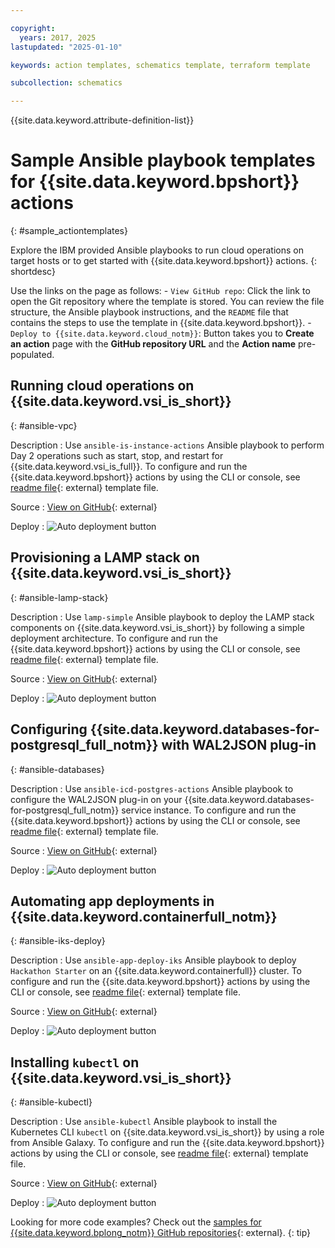 ```yaml
---

copyright:
  years: 2017, 2025
lastupdated: "2025-01-10"

keywords: action templates, schematics template, terraform template

subcollection: schematics

---
```


{{site.data.keyword.attribute-definition-list}}

# Sample Ansible playbook templates for {{site.data.keyword.bpshort}} actions
{: #sample_actiontemplates}

Explore the IBM provided Ansible playbooks to run cloud operations on target hosts or to get started with {{site.data.keyword.bpshort}} actions.
{: shortdesc}

Use the links on the page as follows:
    - `View GitHub repo`: Click the link to open the Git repository where the template is stored. You can review the file structure, the Ansible playbook instructions, and the `README` file that contains the steps to use the template in {{site.data.keyword.bpshort}}.
    - `Deploy to {{site.data.keyword.cloud_notm}}`: Button takes you to **Create an action** page with the **GitHub repository URL** and the **Action name** pre-populated.

## Running cloud operations on {{site.data.keyword.vsi_is_short}}
{: #ansible-vpc}

Description
:    Use `ansible-is-instance-actions` Ansible playbook to perform Day 2 operations such as start, stop, and restart for {{site.data.keyword.vsi_is_full}}. To configure and run the {{site.data.keyword.bpshort}} actions by using the CLI or console, see [readme file](https://github.com/Cloud-Schematics/ansible-is-instance-actions/blob/master/README.md){: external} template file.

Source
:    [View on GitHub](https://github.com/Cloud-Schematics/ansible-is-instance-actions){: external}

Deploy
:   <img usemap="#deploybutton_map1" alt="Auto deployment button" src="https://cloud.ibm.com/media/docs/images/icons/Deploy_to_cloud.svg"><map name="deploybutton_map1" alt="This image leads to create an action.">
    <area alt="Deploy to {{site.data.keyword.cloud_notm}}" title="Deploy to {{site.data.keyword.cloud_notm}}" href="https://cloud.ibm.com/schematics/actions/create?name=ansible-is-instance-actions&repository=https://github.com/Cloud-Schematics/ansible-is-instance-actions" target="_blank" coords="1,3,139,20" shape="rect">
</map>

## Provisioning a LAMP stack on {{site.data.keyword.vsi_is_short}}
{: #ansible-lamp-stack}

Description
:    Use `lamp-simple` Ansible playbook to deploy the LAMP stack components on {{site.data.keyword.vsi_is_short}} by following a simple deployment architecture. To configure and run the {{site.data.keyword.bpshort}} actions by using the CLI or console, see [readme file](https://github.com/Cloud-Schematics/lamp-simple/blob/master/README.md){: external} template file.

Source
:    [View on GitHub](https://github.com/Cloud-Schematics/lamp-simple){: external}

Deploy
:   <img usemap="#deploybutton_map2" alt="Auto deployment button"  src="https://cloud.ibm.com/media/docs/images/icons/Deploy_to_cloud.svg"><map name="deploybutton_map2" alt="This image leads to create an action.">
    <area alt="Deploy to {{site.data.keyword.cloud_notm}}" title="Deploy to {{site.data.keyword.cloud_notm}}" href="https://cloud.ibm.com/schematics/actions/create?name=lamp-simple&repository=https://github.com/Cloud-Schematics/lamp-simple" target="_blank" coords="1,3,139,20"  shape="rect"></map>

## Configuring {{site.data.keyword.databases-for-postgresql_full_notm}} with WAL2JSON plug-in
{: #ansible-databases}

Description
:    Use `ansible-icd-postgres-actions` Ansible playbook to configure the WAL2JSON plug-in on your {{site.data.keyword.databases-for-postgresql_full_notm}} service instance. To configure and run the {{site.data.keyword.bpshort}} actions by using the CLI or console, see [readme file](https://github.com/Cloud-Schematics/ansible-icd-postgres-actions/blob/master/README.md){: external} template file.

Source
:    [View on GitHub](https://github.com/Cloud-Schematics/ansible-icd-postgres-actions){: external}

Deploy
:   <img usemap="#deploybutton_map3" alt="Auto deployment button" src="https://cloud.ibm.com/media/docs/images/icons/Deploy_to_cloud.svg"><map name="deploybutton_map3" alt="This image leads to create an action.">
    <area alt="Deploy to {{site.data.keyword.cloud_notm}}" title="Deploy to {{site.data.keyword.cloud_notm}}" href="https://cloud.ibm.com/schematics/actions/create?name=ansible-icd-postgres-actions&repository=https://github.com/Cloud-Schematics/ansible-icd-postgres-actions" target="_blank" coords="1,3,139,20" shape="rect"></map>

## Automating app deployments in {{site.data.keyword.containerfull_notm}}
{: #ansible-iks-deploy}

Description
:    Use `ansible-app-deploy-iks` Ansible playbook to deploy `Hackathon Starter` on an {{site.data.keyword.containerfull}} cluster. To configure and run the {{site.data.keyword.bpshort}} actions by using the CLI or console, see [readme file](https://github.com/Cloud-Schematics/ansible-app-deploy-iks/blob/master/README.md){: external} template file.

Source
:    [View on GitHub](https://github.com/Cloud-Schematics/ansible-app-deploy-iks){: external}

Deploy
:   <img usemap="#deploybutton_map4" alt="Auto deployment button" src="https://cloud.ibm.com/media/docs/images/icons/Deploy_to_cloud.svg"><map name="deploybutton_map4" alt="This image leads to create an action.">
    <area alt="Deploy to {{site.data.keyword.cloud_notm}}" title="Deploy to {{site.data.keyword.cloud_notm}}" href="https://cloud.ibm.com/schematics/actions/create?name=ansible-app-deploy-iks&repository=https://github.com/Cloud-Schematics/ansible-app-deploy-iks" target="_blank" coords="1,3,139,20" shape="rect"></map>

## Installing `kubectl` on {{site.data.keyword.vsi_is_short}}
{: #ansible-kubectl}

Description
:    Use `ansible-kubectl` Ansible playbook to install the Kubernetes CLI <code>kubectl</code> on {{site.data.keyword.vsi_is_short}} by using a role from Ansible Galaxy. To configure and run the {{site.data.keyword.bpshort}} actions by using the CLI or console, see [readme file](https://github.com/Cloud-Schematics/ansible-kubectl/blob/master/README.md){: external} template file.

Source
:    [View on GitHub](https://github.com/Cloud-Schematics/ansible-kubectl){: external}

Deploy
:   <img usemap="#deploybutton_map5" alt="Auto deployment button" src="https://cloud.ibm.com/media/docs/images/icons/Deploy_to_cloud.svg"><map name="deploybutton_map5" alt="This image leads to create an action.">
    <area alt="Deploy to {{site.data.keyword.cloud_notm}}" title="Deploy to {{site.data.keyword.cloud_notm}}" href="https://cloud.ibm.com/schematics/actions/create?name=ansible-kubectl&repository=https://github.com/Cloud-Schematics/ansible-kubectl" target="_blank" coords="1,3,139,20"  shape="rect"></map>

Looking for more code examples? Check out the [samples for {{site.data.keyword.bplong_notm}} GitHub repositories](https://github.com/Cloud-Schematics?q=Ansible&type=all&language=&sort=){: external}.
{: tip}
